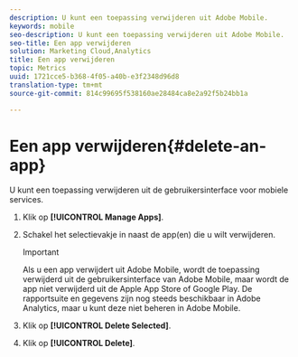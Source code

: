 ```yaml
---
description: U kunt een toepassing verwijderen uit Adobe Mobile.
keywords: mobile
seo-description: U kunt een toepassing verwijderen uit Adobe Mobile.
seo-title: Een app verwijderen
solution: Marketing Cloud,Analytics
title: Een app verwijderen
topic: Metrics
uuid: 1721cce5-b368-4f05-a40b-e3f2348d96d8
translation-type: tm+mt
source-git-commit: 814c99695f538160ae28484ca8e2a92f5b24bb1a

---
```



# Een app verwijderen{#delete-an-app}

U kunt een toepassing verwijderen uit de gebruikersinterface voor mobiele services.

1. Klik op **[!UICONTROL Manage Apps]**.
1. Schakel het selectievakje in naast de app(en) die u wilt verwijderen.

   >[!IMPORTANT]
   >
   >Als u een app verwijdert uit Adobe Mobile, wordt de toepassing verwijderd uit de gebruikersinterface van Adobe Mobile, maar wordt de app niet verwijderd uit de Apple App Store of Google Play. De rapportsuite en gegevens zijn nog steeds beschikbaar in Adobe Analytics, maar u kunt deze niet beheren in Adobe Mobile.

1. Klik op **[!UICONTROL Delete Selected]**.
1. Klik op **[!UICONTROL Delete]**.

